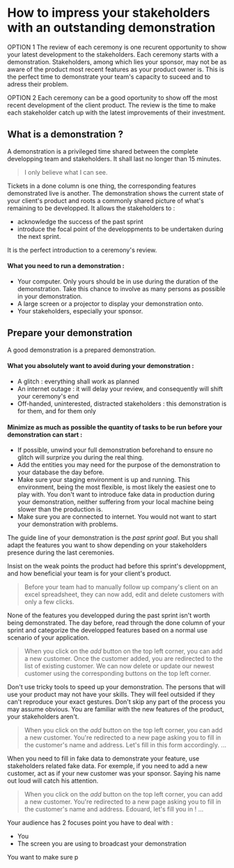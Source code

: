 # How to impress your stakeholders with an outstanding demonstration

OPTION 1
The review of each ceremony is one recurent opportunity to show your latest development to the stakeholders.
Each ceremony starts with a demonstration. Stakeholders, among which lies your sponsor, may not be as aware of the product most recent features as your product owner is. This is the perfect time to demonstrate your team's capacity to suceed and to adress their problem.

OPTION 2
Each ceremony can be a good oportunity to show off the most recent development of the client product. The review is the time to make each stakeholder catch up with the latest improvements of their investment.

## What is a demonstration ?

A demonstration is a privileged time shared between the complete developping team and stakeholders. It shall last no longer than 15 minutes.

> I only believe what I can see.

Tickets in a done column is one thing, the corresponding features demonstrated live is another. The demonstration shows the current state of your client's product and roots a commonly shared picture of what's remaining to be developped. 
It allows the stakeholders to :
* acknowledge the success of the past sprint 
* introduce the focal point of the developpments to be undertaken during the next sprint. 

It is the perfect introduction to a ceremony's review.

#### What you need to run a demonstration :
* Your computer. Only yours should be in use during the duration of the demonstration. Take this chance to involve as many persons as possible in your demonstration.
* A large screen or a projector to display your demonstration onto.
* Your stakeholders, especially your sponsor.

## Prepare your demonstration

A good demonstration is a prepared demonstration.

#### What you absolutely want to avoid during your demonstration :
* A glitch : everything shall work as planned
* An internet outage : it will delay your review, and consequently will shift your ceremony's end
* Off-handed, uninterested, distracted stakeholders : this demonstration is for them, and for them only

#### Minimize as much as possible the quantity of tasks to be run before your demonstration can start :
* If possible, unwind your full demonstration beforehand to ensure no glitch will surprize you during the real thing.
* Add the entities you may need for the purpose of the demonstration to your database the day before.
* Make sure your staging environment is up and running. This environment, being the most flexible, is most likely the easiest one to play with. You don't want to introduce fake data in production during your demonstration, neither suffering from your local machine being slower than the production is.
* Make sure you are connected to internet. You would not want to start your demonstration with problems.

The guide line of your demonstration is the *past sprint goal*. But you shall adapt the features you want to show depending on your stakeholders presence during the last ceremonies.

Insist on the weak points the product had before this sprint's developpment, and how beneficial your team is for your client's product.
> Before your team had to manually follow up company's client on an excel spreadsheet, they can now add, edit and delete customers with only a few clicks.

None of the features you developped during the past sprint isn't worth being demonstrated. The day before, read through the done column of your sprint and categorize the developped features based on a normal use scenario of your application.

> When you click on the *add* button on the top left corner, you can add a new customer.
> Once the customer added, you are redirected to the list of existing customer.
> We can now delete or update our newest customer using the corresponding buttons on the top left corner.

Don't use tricky tools to speed up your demonstration. The persons that will use your product may not have your skills. They will feel outsided if they can't reproduce your exact gestures. Don't skip any part of the process you may assume obvious. You are familiar with the new features of the product, your stakeholders aren't.

> When you click on the *add* button on the top left corner, you can add a new customer.
> You're redirected to a new page asking you to fill in the customer's name and address.
> Let's fill in this form accordingly.
> ...

When you need to fill in fake data to demonstrate your feature, use stakeholders related fake data. For exemple, if you need to add a new customer, act as if your new customer was your sponsor. Saying his name out loud will catch his attention.

> When you click on the *add* button on the top left corner, you can add a new customer.
> You're redirected to a new page asking you to fill in the customer's name and address.
> Edouard, let's fill you in !
> ...

Your audience has 2 focuses point you have to deal with :
* You
* The screen you are using to broadcast your demonstration

You want to make sure p

